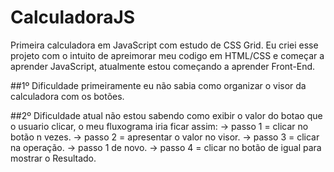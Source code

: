 # CalculadoraJS
Primeira calculadora em JavaScript com estudo de CSS Grid.
Eu criei esse projeto com o intuito de apreimorar meu codigo em HTML/CSS e começar a aprender JavaScript,
atualmente estou começando a aprender Front-End.

##1º Dificuldade
primeiramente eu não sabia como organizar o visor da calculadora com os botões.

##2º Dificuldade atual
não estou sabendo como exibir o valor do botao que o usuario clicar,
o meu fluxograma iria ficar assim:
-> passo 1 = clicar no botão n vezes.
-> passo 2 = apresentar o valor no visor.
-> passo 3 = clicar na operação.
-> passo 1 de novo.
-> passo 4 = clicar no botão de igual para mostrar o Resultado.

